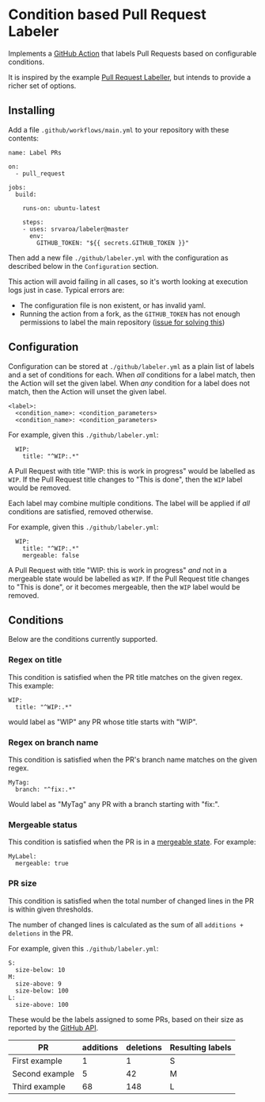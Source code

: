 # Condition based Pull Request Labeler

Implements a [GitHub
Action](https://help.github.com/en/categories/automating-your-workflow-with-github-actions)
that labels Pull Requests based on configurable conditions.

It is inspired by the example [Pull Request
Labeller](https://github.com/actions/labeler), but intends to provide a
richer set of options.

## Installing

Add a file `.github/workflows/main.yml` to your repository with these
contents:

	name: Label PRs

	on:
	  - pull_request

	jobs:
	  build:

		runs-on: ubuntu-latest
		
		steps:
		- uses: srvaroa/labeler@master
		  env:
			GITHUB_TOKEN: "${{ secrets.GITHUB_TOKEN }}"

Then add a new file `./github/labeler.yml` with the configuration as
described below in the `Configuration` section.

This action will avoid failing in all cases, so it's worth looking at
execution logs just in case.  Typical errors are:

* The configuration file is non existent, or has invalid yaml.
* Running the action from a fork, as the `GITHUB_TOKEN` has not enough
  permissions to label the main repository ([issue for
  solving this](https://github.com/srvaroa/labeler/issues/3))

## Configuration

Configuration can be stored at `./github/labeler.yml` as a plain list of labels
and a set of conditions for each.  When *all* conditions for a label match,
then the Action will set the given label.  When *any* condition for a label
does not match, then the Action will unset the given label.

    <label>:
      <condition_name>: <condition_parameters>
      <condition_name>: <condition_parameters>

For example, given this `./github/labeler.yml`:

      WIP:
        title: "^WIP:.*"

A Pull Request with title "WIP: this is work in progress" would be labelled as
`WIP`.  If the Pull Request title changes to "This is done", then the `WIP`
label would be removed.

Each label may combine multiple conditions.  The label will be applied if *all*
conditions are satisfied, removed otherwise.

For example, given this `./github/labeler.yml`:

      WIP:
        title: "^WIP:.*"
        mergeable: false

A Pull Request with title "WIP: this is work in progress" *and* not in a
mergeable state would be labelled as `WIP`.  If the Pull Request title changes
to "This is done", or it becomes mergeable, then the `WIP` label would be
removed.

## Conditions

Below are the conditions currently supported.

### Regex on title

This condition is satisfied when the PR title matches on the given regex.  This example:

    WIP:
      title: "^WIP:.*"
      
would label as "WIP" any PR whose title starts with "WIP".
      
### Regex on branch name

This condition is satisfied when the PR's branch name matches on the given regex.

    MyTag:
      branch: "^fix:.*"
      
Would label as "MyTag" any PR with a branch starting with "fix:".

### Mergeable status

This condition is satisfied when the PR is in a [mergeable state](https://developer.github.com/v3/pulls/#response-1).  For example:

    MyLabel:
      mergeable: true

### PR size

This condition is satisfied when the total number of changed lines in
the PR is within given thresholds.

The number of changed lines is calculated as the sum of all `additions +
deletions` in the PR.

For example, given this `./github/labeler.yml`:

    S:
      size-below: 10
    M:
      size-above: 9
      size-below: 100
    L:
      size-above: 100

These would be the labels assigned to some PRs, based on their size as
reported by the [GitHub API](https://developer.github.com/v3/pulls).

|PR|additions|deletions|Resulting labels|
|---|---|---|---|
|First example|1|1|S|
|Second example|5|42|M|
|Third example|68|148|L|
